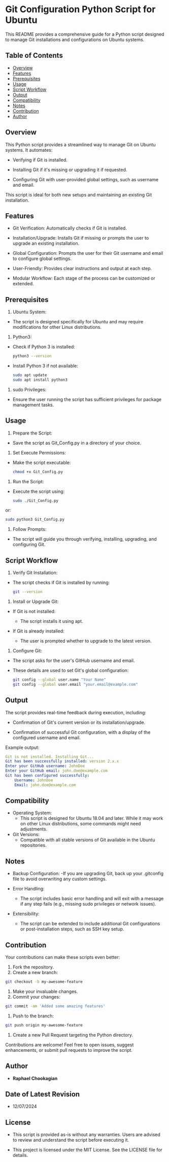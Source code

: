 # Git Configuration Python Script for Ubuntu

This README provides a comprehensive guide for a Python script designed to manage Git installations and configurations on Ubuntu systems.

## **Table of Contents**

- [Overview](#overview)
- [Features](#features)
- [Prerequisites](#prerequisites)
- [Usage](#usage)
- [Script Workflow](#script-workflow)
- [Output](#output)
- [Compatibility](#compatibility)
- [Notes](#notes)
- [Contribution](#contribution)
- [Author](#author)

## **Overview**

This Python script provides a streamlined way to manage Git on Ubuntu systems. It automates:

- Verifying if Git is installed.

- Installing Git if it's missing or upgrading it if requested.

- Configuring Git with user-provided global settings, such as username and email.

This script is ideal for both new setups and maintaining an existing Git installation.

## **Features**

- Git Verification: Automatically checks if Git is installed.

- Installation/Upgrade: Installs Git if missing or prompts the user to upgrade an existing installation.

- Global Configuration: Prompts the user for their Git username and email to configure global settings.

- User-Friendly: Provides clear instructions and output at each step.

- Modular Workflow: Each stage of the process can be customized or extended.

## **Prerequisites**

1. Ubuntu System:

- The script is designed specifically for Ubuntu and may require modifications for other Linux distributions.

1. Python3:

- Check if Python 3 is installed:

  ```bash
  python3 --version
  ```

- Install Python 3 if not available:

  ```bash
  sudo apt update
  sudo apt install python3
  ```

1. sudo Privileges:

- Ensure the user running the script has sufficient privileges for package management tasks.

## **Usage**

1. Prepare the Script:

- Save the script as Git_Config.py in a directory of your choice.

1. Set Execute Permissions:

- Make the script executable:

  ```bash
  chmod +x Git_Config.py
  ```

1. Run the Script:

- Execute the script using:

  ```bash
  sudo ./Git_Config.py
  ```

or:

  ```bash
  sudo python3 Git_Config.py
  ```

1. Follow Prompts:

- The script will guide you through verifying, installing, upgrading, and configuring Git.

## **Script Workflow**

1. Verify Git Installation:

- The script checks if Git is installed by running:

  ```bash
  git --version
  ```


1. Install or Upgrade Git:

- If Git is not installed:
  - The script installs it using apt.

- If Git is already installed:
  - The user is prompted whether to upgrade to the latest version.

1. Configure Git:

- The script asks for the user's GitHub username and email.

- These details are used to set Git's global configuration:

  ```bash
  git config --global user.name "Your Name"
  git config --global user.email "your.email@example.com"
  ```

## **Output**

The script provides real-time feedback during execution, including:

- Confirmation of Git's current version or its installation/upgrade.

- Confirmation of successful Git configuration, with a display of the configured username and email.

Example output:

  ```yaml
  Git is not installed. Installing Git...
  Git has been successfully installed: version 2.x.x
  Enter your GitHub username: JohnDoe
  Enter your GitHub email: john.doe@example.com
  Git has been configured successfully:
      Username: JohnDoe
      Email: john.doe@example.com
  ```


## **Compatibility**

- Operating System:
  - This script is designed for Ubuntu 18.04 and later. While it may work on other Linux distributions, some commands might need adjustments.
- Git Versions:
  - Compatible with all stable versions of Git available in the Ubuntu repositories.


## **Notes**

- Backup Configuration:
  -If you are upgrading Git, back up your .gitconfig file to avoid overwriting any custom settings.

- Error Handling:
  - The script includes basic error handling and will exit with a message if any step fails (e.g., missing sudo privileges or network issues).

- Extensibility:
  - The script can be extended to include additional Git configurations or post-installation steps, such as SSH key setup.

## **Contribution**

Your contributions can make these scripts even better:

1. Fork the repository.
1. Create a new branch:

  ```bash
  git checkout -b my-awesome-feature
  ```

1. Make your invaluable changes.
1. Commit your changes:

  ```bash
  git commit -am 'Added some amazing features'
  ```

1. Push to the branch:

  ```bash
  git push origin my-awesome-feature
  ```

1. Create a new Pull Request targeting the Python directory.

Contributions are welcome! Feel free to open issues, suggest enhancements, or submit pull requests to improve the script.

## Author

- **Raphael Chookagian**

## Date of Latest Revision

- 12/07/2024

## **License**

- This script is provided as-is without any warranties. Users are advised to review and understand the script before executing it.

- This project is licensed under the MIT License. See the LICENSE file for details.
